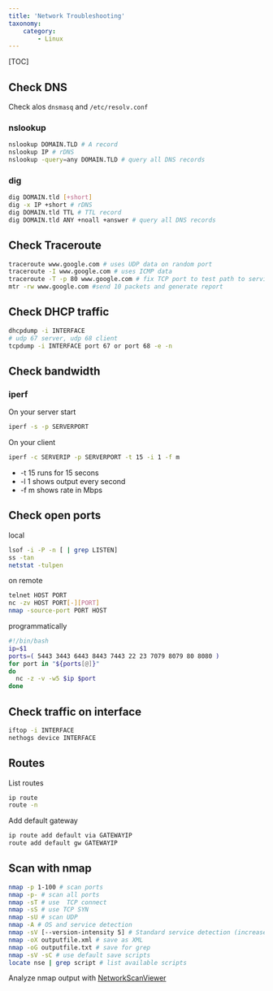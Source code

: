```yaml
---
title: 'Network Troubleshooting'
taxonomy:
    category:
        - Linux
---
```


[TOC]

## Check DNS

Check alos `dnsmasq` and `/etc/resolv.conf`

### nslookup
```bash
nslookup DOMAIN.TLD # A record
nslookup IP # rDNS
nslookup -query=any DOMAIN.TLD # query all DNS records
```

### dig
```bash
dig DOMAIN.tld [+short]
dig -x IP +short # rDNS
dig DOMAIN.tld TTL # TTL record
dig DOMAIN.tld ANY +noall +answer # query all DNS records
```

## Check Traceroute
```bash
traceroute www.google.com # uses UDP data on random port
traceroute -I www.google.com # uses ICMP data
traceroute -T -p 80 www.google.com # fix TCP port to test path to services to bypass firewalls
mtr -rw www.google.com #send 10 packets and generate report
```

## Check DHCP traffic
```bash
dhcpdump -i INTERFACE
# udp 67 server, udp 68 client
tcpdump -i INTERFACE port 67 or port 68 -e -n
```

## Check bandwidth

### iperf

On your server start
```bash
iperf -s -p SERVERPORT
```
On your client
```bash
iperf -c SERVERIP -p SERVERPORT -t 15 -i 1 -f m
```
- -t 15 runs for 15 secons
- -l 1 shows output every second
- -f m shows rate in Mbps

## Check open ports
local
```bash
lsof -i -P -n [ | grep LISTEN]
ss -tan
netstat -tulpen
```
on remote
```bash
telnet HOST PORT
nc -zv HOST PORT[-][PORT]
nmap -source-port PORT HOST
```

programmatically
```bash
#!/bin/bash
ip=$1
ports=( 5443 3443 6443 8443 7443 22 23 7079 8079 80 8080 )
for port in "${ports[@]}"
do
  nc -z -v -w5 $ip $port
done
```

## Check traffic on interface
```bash
iftop -i INTERFACE
nethogs device INTERFACE
```

## Routes
List routes
```bash
ip route
route -n
```
Add default gateway
```bash
ip route add default via GATEWAYIP
route add default gw GATEWAYIP
```

## Scan with nmap

```bash
nmap -p 1-100 # scan ports
nmap -p- # scan all ports
nmap -sT # use  TCP connect
nmap -sS # use TCP SYN
nmap -sU # scan UDP
nmap -A # OS and service detection
nmap -sV [--version-intensity 5] # Standard service detection (increased agressivity
nmap -oX outputfile.xml # save as XML
nmap -oG outputfile.txt # save for grep
nmap -sV -sC # use default save scripts
locate nse | grep script # list available scripts
```

Analyze nmap output with [NetworkScanViewer](http://www.woanware.co.uk/network/networkscanviewer.html)